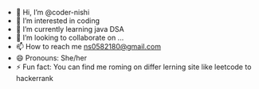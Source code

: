 - 👋 Hi, I’m @coder-nishi
- 👀 I’m interested in coding
- 🌱 I’m currently learning java DSA
- 💞️ I’m looking to collaborate on ...
- 📫 How to reach me ns0582180@gmail.com
- 😄 Pronouns: She/her
- ⚡ Fun fact: You can find me roming on differ lerning site like leetcode to hackerrank

<!---
coder-nishi/coder-nishi is a ✨ special ✨ repository because its `README.md` (this file) appears on your GitHub profile.
You can click the Preview link to take a look at your changes.
--->
